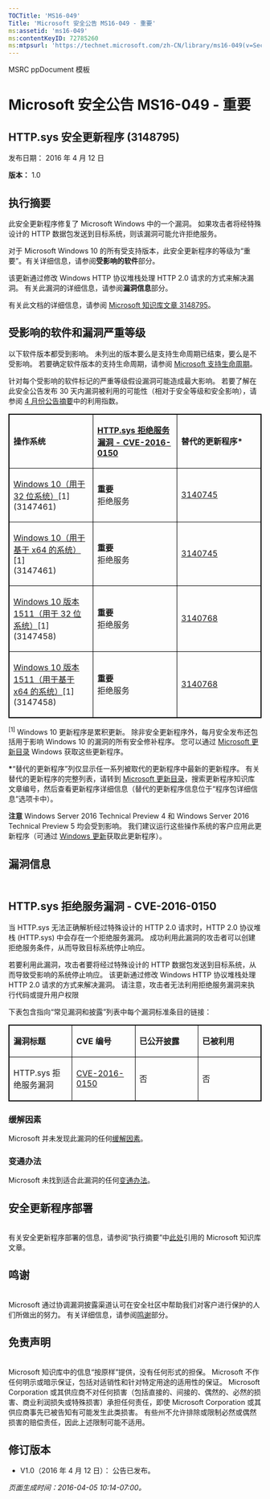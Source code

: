 ```yaml
---
TOCTitle: 'MS16-049'
Title: 'Microsoft 安全公告 MS16-049 - 重要'
ms:assetid: 'ms16-049'
ms:contentKeyID: 72785260
ms:mtpsurl: 'https://technet.microsoft.com/zh-CN/library/ms16-049(v=Security.10)'
---
```


MSRC ppDocument 模板

Microsoft 安全公告 MS16-049 - 重要
==================================

HTTP.sys 安全更新程序 (3148795)
-------------------------------

发布日期： 2016 年 4 月 12 日

**版本：** 1.0

执行摘要
--------

此安全更新程序修复了 Microsoft Windows 中的一个漏洞。 如果攻击者将经特殊设计的 HTTP 数据包发送到目标系统，则该漏洞可能允许拒绝服务。

对于 Microsoft Windows 10 的所有受支持版本，此安全更新程序的等级为“重要”。有关详细信息，请参阅**受影响的软件**部分。

该更新通过修改 Windows HTTP 协议堆栈处理 HTTP 2.0 请求的方式来解决漏洞。 有关此漏洞的详细信息，请参阅**漏洞信息**部分。

有关此文档的详细信息，请参阅 [Microsoft 知识库文章 3148795](https://support.microsoft.com/zh-cn/kb/3148795)。

受影响的软件和漏洞严重等级
--------------------------

以下软件版本都受到影响。 未列出的版本要么是支持生命周期已结束，要么是不受影响。 若要确定软件版本的支持生命周期，请参阅 [Microsoft 支持生命周期](https://support.microsoft.com/zh-cn/lifecycle)。

针对每个受影响的软件标记的严重等级假设漏洞可能造成最大影响。 若要了解在此安全公告发布 30 天内漏洞被利用的可能性（相对于安全等级和安全影响），请参阅 [4 月份公告摘要](https://technet.microsoft.com/zh-cn/library/security/ms16-apr)中的利用指数。

<p> </p>
<table style="border:1px solid black;">
<colgroup>
<col width="33%" />
<col width="33%" />
<col width="33%" />
</colgroup>
<tbody>
<tr class="odd">
<td style="border:1px solid black;"><p><strong>操作系统</strong></p></td>
<td style="border:1px solid black;"><p><a href="http://www.cve.mitre.org/cgi-bin/cvename.cgi?name=cve-2016-0150"><strong>HTTP.sys 拒绝服务漏洞 - CVE-2016-0150</strong></a></p></td>
<td style="border:1px solid black;"><p><strong>替代的更新程序*</strong></p></td>
</tr>  
<tr class="even">
<td style="border:1px solid black;"><p><a href="https://support.microsoft.com/zh-cn/kb/3147461">Windows 10（用于 32 位系统）</a>[1]<br />
(3147461)</p></td>
<td style="border:1px solid black;"><p><strong>重要</strong><br />
拒绝服务</p></td>
<td style="border:1px solid black;"><p><a href="https://support.microsoft.com/zh-cn/kb/3140745">3140745</a></p></td>
</tr>  
<tr class="odd">
<td style="border:1px solid black;"><p><a href="https://support.microsoft.com/zh-cn/kb/3147461">Windows 10（用于基于 x64 的系统）</a>[1]<br />
(3147461)</p></td>
<td style="border:1px solid black;"><p><strong>重要</strong><br />
拒绝服务</p></td>
<td style="border:1px solid black;"><p><a href="https://support.microsoft.com/zh-cn/kb/3140745">3140745</a></p></td>
</tr>  
<tr class="even">
<td style="border:1px solid black;"><p><a href="https://support.microsoft.com/zh-cn/kb/3147458">Windows 10 版本 1511（用于 32 位系统）</a>[1]<br />
(3147458)</p></td>
<td style="border:1px solid black;"><p><strong>重要</strong><br />
拒绝服务</p></td>
<td style="border:1px solid black;"><p><a href="https://support.microsoft.com/zh-cn/kb/3140768">3140768</a></p></td>
</tr>  
<tr class="odd">
<td style="border:1px solid black;"><p><a href="https://support.microsoft.com/zh-cn/kb/3147458">Windows 10 版本 1511（用于基于 x64 的系统）</a>[1]<br />
(3147458)</p></td>
<td style="border:1px solid black;"><p><strong>重要</strong><br />
拒绝服务</p></td>
<td style="border:1px solid black;"><p><a href="https://support.microsoft.com/zh-cn/kb/3140768">3140768</a></p></td>
</tr>  
</tbody>  
</table>
  
<sup>[1]</sup> Windows 10 更新程序是累积更新。 除非安全更新程序外，每月安全发布还包括用于影响 Windows 10 的漏洞的所有安全修补程序。 您可以通过 [Microsoft 更新目录](http://catalog.update.microsoft.com/v7/site/home.aspx) Windows 获取这些更新程序。
  
**\***“替代的更新程序”列仅显示任一系列被取代的更新程序中最新的更新程序。 有关替代的更新程序的完整列表，请转到 [Microsoft 更新目录](http://catalog.update.microsoft.com/v7/site/home.aspx)，搜索更新程序知识库文章编号，然后查看更新程序详细信息（替代的更新程序信息位于“程序包详细信息”选项卡中）。
  
**注意** Windows Server 2016 Technical Preview 4 和 Windows Server 2016 Technical Preview 5 均会受到影响。 我们建议运行这些操作系统的客户应用此更新程序（可通过 [Windows 更新](http://update.microsoft.com/microsoftupdate/v6/vistadefault.aspx?ln=zh-cn)获取此更新程序）。
  
漏洞信息  
--------
  
<span id="sectionToggle2"></span>  
HTTP.sys 拒绝服务漏洞 - CVE-2016-0150  
-------------------------------------
  
当 HTTP.sys 无法正确解析经过特殊设计的 HTTP 2.0 请求时，HTTP 2.0 协议堆栈 (HTTP.sys) 中会存在一个拒绝服务漏洞。 成功利用此漏洞的攻击者可以创建拒绝服务条件，从而导致目标系统停止响应。
  
若要利用此漏洞，攻击者要将经过特殊设计的 HTTP 数据包发送到目标系统，从而导致受影响的系统停止响应。 该更新通过修改 Windows HTTP 协议堆栈处理 HTTP 2.0 请求的方式来解决漏洞。 请注意，攻击者无法利用拒绝服务漏洞来执行代码或提升用户权限
  
下表包含指向“常见漏洞和披露”列表中每个漏洞标准条目的链接：

<p> </p>
<table style="border:1px solid black;">  
<colgroup>  
<col width="25%" />  
<col width="25%" />  
<col width="25%" />  
<col width="25%" />  
</colgroup>  
<tbody>  
<tr class="odd">
<td style="border:1px solid black;"><p><strong>漏洞标题</strong></p></td>
<td style="border:1px solid black;"><p><strong>CVE 编号</strong></p></td>
<td style="border:1px solid black;"><p><strong>已公开披露</strong></p></td>
<td style="border:1px solid black;"><p><strong>已被利用</strong></p></td>
</tr>  
<tr class="even">
<td style="border:1px solid black;"><p>HTTP.sys 拒绝服务漏洞</p></td>
<td style="border:1px solid black;"><p><a href="http://www.cve.mitre.org/cgi-bin/cvename.cgi?name=cve-2016-0150">CVE-2016-0150</a></p></td>
<td style="border:1px solid black;"><p>否</p></td>
<td style="border:1px solid black;"><p>否</p></td>
</tr>  
</tbody>  
</table>
  
### 缓解因素
  
Microsoft 并未发现此漏洞的任何[缓解因素](https://technet.microsoft.com/zh-cn/library/security/dn848375.aspx)。
  
### 变通办法
  
Microsoft 未找到适合此漏洞的任何[变通办法](https://technet.microsoft.com/zh-cn/library/security/dn848375.aspx)。
  
安全更新程序部署  
----------------
  
<span id="sectionToggle3"></span>  
有关安全更新程序部署的信息，请参阅“执行摘要”中[此处](#kbarticle)引用的 Microsoft 知识库文章。
  
鸣谢  
----
  
<span id="sectionToggle4"></span>  
Microsoft 通过协调漏洞披露渠道认可在安全社区中帮助我们对客户进行保护的人们所做出的努力。 有关详细信息，请参阅[鸣谢](https://technet.microsoft.com/zh-cn/library/security/dn820091.aspx)部分。
  
免责声明  
--------
  
<span id="sectionToggle5"></span>  
Microsoft 知识库中的信息“按原样”提供，没有任何形式的担保。 Microsoft 不作任何明示或暗示保证，包括对适销性和针对特定用途的适用性的保证。 Microsoft Corporation 或其供应商不对任何损害（包括直接的、间接的、偶然的、必然的损害、商业利润损失或特殊损害）承担任何责任，即使 Microsoft Corporation 或其供应商事先已被告知有可能发生此类损害。 有些州不允许排除或限制必然或偶然损害的赔偿责任，因此上述限制可能不适用。
  
修订版本  
--------
  
<span id="sectionToggle6"></span>  
-   V1.0（2016 年 4 月 12 日）： 公告已发布。
  
*页面生成时间：2016-04-05 10:14-07:00。*
